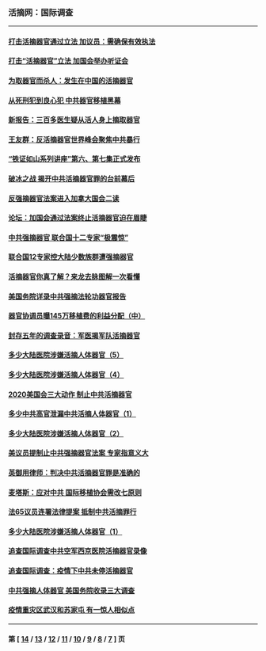 ### 活摘网：国际调查
---
#### [打击活摘器官通过立法 加议员：需确保有效执法](../../pages/nf5947/n13886356.md?02270430) 
#### [打击“活摘器官”立法 加国会举办听证会](../../pages/nf5947/n13869362.md?02270430) 
#### [为取器官而杀人：发生在中国的活摘器官](../../pages/nf5947/n13794731.md?02270430) 
#### [从死刑犯到良心犯 中共器官移植黑幕](../../pages/nf5947/n13764669.md?02270430) 
#### [新报告：三百多医生疑从活人身上摘取器官](../../pages/nf5947/n13703044.md?02270430) 
#### [王友群：反活摘器官世界峰会聚焦中共暴行](../../pages/nf5947/n13250738.md?02270430) 
#### [“铁证如山系列讲座”第六、第七集正式发布](../../pages/nf5947/n13106287.md?02270430) 
#### [破冰之战 揭开中共活摘器官罪的台前幕后](../../pages/nf5947/n13082457.md?02270430) 
#### [反强摘器官法案进入加拿大国会二读](../../pages/nf5947/n13033450.md?02270430) 
#### [论坛：加国会通过法案终止活摘器官迫在眉睫](../../pages/nf5947/n13029839.md?02270430) 
#### [中共强摘器官 联合国十二专家“极震惊”](../../pages/nf5947/n13024313.md?02270430) 
#### [联合国12专家控大陆少数族群遭强摘器官](../../pages/nf5947/n13023877.md?02270430) 
#### [活摘器官你真了解？来龙去脉图解一次看懂](../../pages/nf5947/n13013820.md?02270430) 
#### [美国务院详录中共强摘法轮功器官报告](../../pages/nf5947/n12944519.md?02270430) 
#### [器官协调员曝145万移植费的利益分配（中）](../../pages/nf5947/n12894547.md?02270430) 
#### [封存五年的调查录音：军医揭军队活摘器官](../../pages/nf5947/n12798692.md?02270430) 
#### [多少大陆医院涉嫌活摘人体器官（5）](../../pages/nf5947/n12768383.md?02270430) 
#### [多少大陆医院涉嫌活摘人体器官（4）](../../pages/nf5947/n12664434.md?02270430) 
#### [2020美国会三大动作 制止中共活摘器官](../../pages/nf5947/n12682004.md?02270430) 
#### [多少中共高官泄漏中共活摘人体器官（1）](../../pages/nf5947/n12671234.md?02270430) 
#### [多少大陆医院涉嫌活摘人体器官（2）](../../pages/nf5947/n12655589.md?02270430) 
#### [美议员提制止中共强摘器官法案 专家指意义大](../../pages/nf5947/n12630561.md?02270430) 
#### [英御用律师：判决中共活摘器官罪是准确的](../../pages/nf5947/n12580740.md?02270430) 
#### [麦塔斯：应对中共 国际移植协会需改七原则](../../pages/nf5947/n12514711.md?02270430) 
#### [法65议员连署法律提案 抵制中共活摘罪行](../../pages/nf5947/n12437047.md?02270430) 
#### [多少大陆医院涉嫌活摘人体器官（1）](../../pages/nf5947/n12414284.md?02270430) 
#### [追查国际调查中共空军西京医院活摘器官录像](../../pages/nf5947/n12348837.md?02270430) 
#### [追查国际调查：疫情下中共未停活摘器官](../../pages/nf5947/n12273415.md?02270430) 
#### [中共强摘人体器官 美国务院收录三大调查](../../pages/nf5947/n12181488.md?02270430) 
#### [疫情重灾区武汉和苏家屯 有一惊人相似点](../../pages/nf5947/n12150824.md?02270430) 

---
#### 第 [ [14](./14.md?02270430) / [13](./13.md?02270430) / [12](./12.md?02270430) / [11](./11.md?02270430) / [10](./10.md?02270430) / [9](./9.md?02270430) / [8](./8.md?02270430) / [7](./7.md?02270430) ] 页
